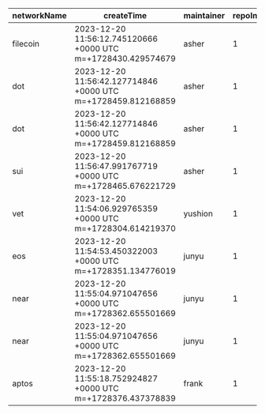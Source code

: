 | networkName | createTime                                                   | maintainer | repoIndex | repoURL                                            | branchName | commitId1URL                                                                                       | commitId2URL                                                                                       | keyfile                                    | simpleCompareURL                                                                                                         | originCompareURL                                                                                                                               |
| ----------- | ------------------------------------------------------------ | ---------- | --------- | -------------------------------------------------- | ---------- | -------------------------------------------------------------------------------------------------- | -------------------------------------------------------------------------------------------------- | ------------------------------------------ | ------------------------------------------------------------------------------------------------------------------------ | ---------------------------------------------------------------------------------------------------------------------------------------------- |
| filecoin    | 2023-12-20 11:56:12.745120666 +0000 UTC m=+1728430.429574679 | asher      | 1         | [link](https://github.com/filecoin-project/lotus)  | master     | [link](https://github.com/filecoin-project/lotus/commit/324748d01b98898dac6cc517493b9eb7bb67216e)  | [link](https://github.com/filecoin-project/lotus/commit/b0bc4a96320942c0673a3cab08314074edf4b4f9)  | ./chain                                    | [link](https://github.com/yushion-safulet/weekly-update/compare/filecoin_master_1_324748d0...filecoin_master_1_b0bc4a96) | [link](https://github.com/filecoin-project/lotus/compare/324748d01b98898dac6cc517493b9eb7bb67216e...b0bc4a96320942c0673a3cab08314074edf4b4f9)  |
| dot         | 2023-12-20 11:56:42.127714846 +0000 UTC m=+1728459.812168859 | asher      | 1         | [link](https://github.com/paritytech/polkadot-sdk) | master     | [link](https://github.com/paritytech/polkadot-sdk/commit/526c81b138220dbff9c847508d3db32e33145bdd) | [link](https://github.com/paritytech/polkadot-sdk/commit/d32f66fb8f78a2443eb9969eb6f43c2d1f5775a8) | ./substrate/primitives                     | [link](https://github.com/yushion-safulet/weekly-update/compare/dot_master_1_526c81b1...dot_master_1_d32f66fb)           | [link](https://github.com/paritytech/polkadot-sdk/compare/526c81b138220dbff9c847508d3db32e33145bdd...d32f66fb8f78a2443eb9969eb6f43c2d1f5775a8) |
| dot         | 2023-12-20 11:56:42.127714846 +0000 UTC m=+1728459.812168859 | asher      | 1         | [link](https://github.com/paritytech/polkadot-sdk) | master     | [link](https://github.com/paritytech/polkadot-sdk/commit/526c81b138220dbff9c847508d3db32e33145bdd) | [link](https://github.com/paritytech/polkadot-sdk/commit/d32f66fb8f78a2443eb9969eb6f43c2d1f5775a8) | ./substrate/frame                          | [link](https://github.com/yushion-safulet/weekly-update/compare/dot_master_1_526c81b1...dot_master_1_d32f66fb)           | [link](https://github.com/paritytech/polkadot-sdk/compare/526c81b138220dbff9c847508d3db32e33145bdd...d32f66fb8f78a2443eb9969eb6f43c2d1f5775a8) |
| sui         | 2023-12-20 11:56:47.991767719 +0000 UTC m=+1728465.676221729 | asher      | 1         | [link](https://github.com/MystenLabs/su)           | main       | [link](https://github.com/MystenLabs/sui/commit/59d7f5b1c1218603bb4c04f4ee278ab6c638daa8)          | [link](https://github.com/MystenLabs/sui/commit/81b671b46c7bb17e1b5f4af4a0fbaf69308f5833)          | ./crates/sui-core/src                      | [link](https://github.com/yushion-safulet/weekly-update/compare/sui_main_1_59d7f5b1...sui_main_1_81b671b4)               | [link](https://github.com/MystenLabs/sui/compare/59d7f5b1c1218603bb4c04f4ee278ab6c638daa8...81b671b46c7bb17e1b5f4af4a0fbaf69308f5833)          |
| vet         | 2023-12-20 11:54:06.929765359 +0000 UTC m=+1728304.614219370 | yushion    | 1         | [link](https://github.com/vechain/thor)            | master     | [link](https://github.com/vechain/thor/commit/4d26a2f8104e01424bb19ab739ff1ebdbcae5c1e)            | [link](https://github.com/vechain/thor/commit/352fbc6f4e1faf442e6efff255307b427093bc86)            | ./api/transactions                         | [link](https://github.com/yushion-safulet/weekly-update/compare/vet_master_1_4d26a2f8...vet_master_1_352fbc6f)           | [link](https://github.com/vechain/thor/compare/4d26a2f8104e01424bb19ab739ff1ebdbcae5c1e...352fbc6f4e1faf442e6efff255307b427093bc86)            |
| eos         | 2023-12-20 11:54:53.450322003 +0000 UTC m=+1728351.134776019 | junyu      | 1         | [link](https://github.com/AntelopeIO/leap)         | main       | [link](https://github.com/AntelopeIO/leap/commit/4cf19e5aa1eacd12c39f95040ebfe5f1bf912541)         | [link](https://github.com/AntelopeIO/leap/commit/028bd49756fc229209fb902517d687af8ef4bc1e)         | ./libraries/chain/include/eosio/chain      | [link](https://github.com/yushion-safulet/weekly-update/compare/eos_main_1_4cf19e5a...eos_main_1_028bd497)               | [link](https://github.com/AntelopeIO/leap/compare/4cf19e5aa1eacd12c39f95040ebfe5f1bf912541...028bd49756fc229209fb902517d687af8ef4bc1e)         |
| near        | 2023-12-20 11:55:04.971047656 +0000 UTC m=+1728362.655501669 | junyu      | 1         | [link](https://github.com/near/nearcore)           | master     | [link](https://github.com/near/nearcore/commit/6c4edb2ead0353caa1810c39d06f4877162ab2c7)           | [link](https://github.com/near/nearcore/commit/38efea21d9735416f03d7e260f56357e2ad5aedc)           | ./core/chain-configs/src/genesis_config.rs | [link](https://github.com/yushion-safulet/weekly-update/compare/near_master_1_6c4edb2e...near_master_1_38efea21)         | [link](https://github.com/near/nearcore/compare/6c4edb2ead0353caa1810c39d06f4877162ab2c7...38efea21d9735416f03d7e260f56357e2ad5aedc)           |
| near        | 2023-12-20 11:55:04.971047656 +0000 UTC m=+1728362.655501669 | junyu      | 1         | [link](https://github.com/near/nearcore)           | master     | [link](https://github.com/near/nearcore/commit/6c4edb2ead0353caa1810c39d06f4877162ab2c7)           | [link](https://github.com/near/nearcore/commit/38efea21d9735416f03d7e260f56357e2ad5aedc)           | ./core/primitives/src                      | [link](https://github.com/yushion-safulet/weekly-update/compare/near_master_1_6c4edb2e...near_master_1_38efea21)         | [link](https://github.com/near/nearcore/compare/6c4edb2ead0353caa1810c39d06f4877162ab2c7...38efea21d9735416f03d7e260f56357e2ad5aedc)           |
| aptos       | 2023-12-20 11:55:18.752924827 +0000 UTC m=+1728376.437378839 | frank      | 1         | [link](https://github.com/aptos-labs/aptos-core)   | main       | [link](https://github.com/aptos-labs/aptos-core/commit/eaea8c26069fd6237eb242e9264460fde0ffa26f)   | [link](https://github.com/aptos-labs/aptos-core/commit/d94a33a9896d135be897792e9dac132041f871fd)   | ./types/src/transaction                    | [link](https://github.com/yushion-safulet/weekly-update/compare/aptos_main_1_eaea8c26...aptos_main_1_d94a33a9)           | [link](https://github.com/aptos-labs/aptos-core/compare/eaea8c26069fd6237eb242e9264460fde0ffa26f...d94a33a9896d135be897792e9dac132041f871fd)   |


